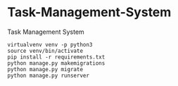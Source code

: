 # Task-Management-System
Task Management System
```
virtualvenv venv -p python3
source venv/bin/activate
pip install -r requirements.txt
python manage.py makemigrations
python manage.py migrate
python manage.py runserver
```
